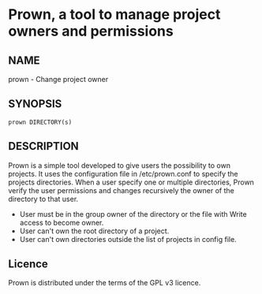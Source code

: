 Prown, a tool to manage project owners and permissions
======================================================

## NAME

prown - Change project owner 

## SYNOPSIS

    prown DIRECTORY(s)

## DESCRIPTION

Prown is a simple tool developed to give users the possibility to own projects. It uses the configuration file in /etc/prown.conf to specify the projects directories. When a user specify one or multiple directories, Prown verify the user permissions and changes recursively the owner of the directory to that user. 
- User must be in the group owner of the directory or the file with Write access to become owner.
- User can't own the root directory of a project.
- User can't own directories outside the list of projects in config file. 

Licence
-------

Prown is distributed under the terms of the GPL v3 licence.
